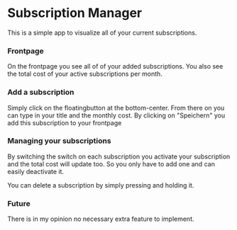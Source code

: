 # Subscription Manager

This is a simple app to visualize all of your current subscriptions. 

### Frontpage

On the frontpage you see all of of your added subscriptions.
You also see the total cost of your active subscriptions per month.

### Add a subscription

Simply click on the floatingbutton at the bottom-center.
From there on you can type in your title and the monthly cost. 
By clicking on "Speichern" you add this subscription to your frontpage

### Managing your subscriptions

By switching the switch on each subscription you activate your subscription and the total cost will update too.
So you only have to add one and can easily deactivate it.

You can delete a subscription by simply pressing and holding it.

### Future

There is in my opinion no necessary extra feature to implement.
